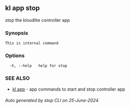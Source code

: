 ## kl app stop

stop the kloudlite controller app

### Synopsis

```
This is internal command
```

### Options

```
  -h, --help   help for stop
```

### SEE ALSO

* [kl app](kl_app.md)  - app commands to start and stop controller app

###### Auto generated by stop CLI on 25-June-2024
